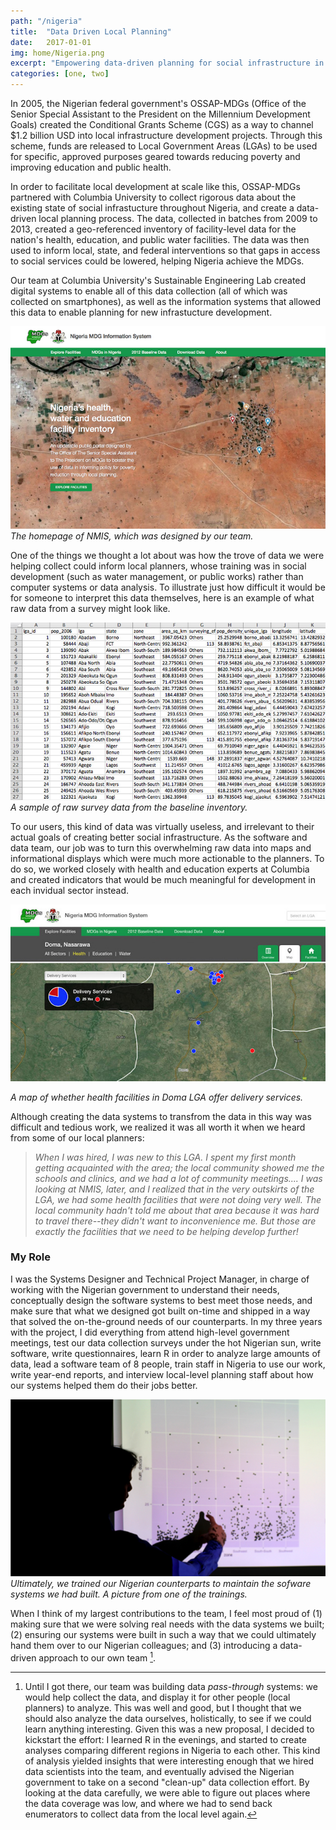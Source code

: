 ```yaml
---
path: "/nigeria"
title:  "Data Driven Local Planning"
date:   2017-01-01
img: home/Nigeria.png
excerpt: "Empowering data-driven planning for social infrastructure in Nigeria"
categories: [one, two]
---
```


In 2005, the Nigerian federal government's OSSAP-MDGs (Office of the Senior Special Assistant to the President on the Millennium Development Goals) created the Conditional Grants Scheme (CGS) as a way to channel $1.2 billion USD into local infrastructure development projects. Through this scheme, funds are released to Local Government Areas (LGAs) to be used for specific, approved purposes geared towards reducing poverty and improving education and public health.

In order to facilitate local development at scale like this, OSSAP-MDGs partnered with Columbia University to collect rigorous data about the existing state of social infrastucture throughout Nigeria, and create a data-driven local planning process. The data, collected in batches from 2009 to 2013, created a geo-referenced inventory of facility-level data for the nation's health, education, and public water facilities. The data was then used to inform local, state, and federal interventions so that gaps in access to social services could be lowered, helping Nigeria achieve the MDGs.

Our team at Columbia University's Sustainable Engineering Lab created digital systems to enable all of this data collection (all of which was collected on smartphones), as well as the information systems that allowed this data to enable planning for new infrastucture development.

![Facilities Inventory](./NMISHome.jpg)
*The homepage of NMIS, which was designed by our team.*

One of the things we thought a lot about was how the trove of data we were helping collect could inform local planners, whose training was in social development (such as water management, or public works) rather than computer systems or data analysis.  To illustrate just how difficult it would be for someone to interpret this data themselves, here is an example of what raw data from a survey might look like.

![Raw Data](./RawData.jpg)
*A sample of raw survey data from the baseline inventory.*

To our users, this kind of data was virtually useless, and irrelevant to their actual goals of creating better social infrastructure. As the software and data team, our job was to turn this overwhelming raw data into maps and informational displays which were much more actionable to the planners. To do so, we worked closely with health and education experts at Columbia and created indicators that would be much meaningful for development in each invidual sector instead.

![NMIS View](./NMISView.jpg)

*A map of whether health facilities in Doma LGA offer delivery services.*

Although creating the data systems to transfrom the data in this way was difficult and tedious work, we realized it was all worth it when we heard from some of our local planners:

> *When I was hired, I was new to this LGA. I spent my first month getting acquainted with the area; the local community showed me the schools and clinics, and we had a lot of community meetings.... I was looking at NMIS, later, and I realized that in the very outskirts of the LGA, we had some health facilities that were not doing very well. The local community hadn't told me about that area because it was hard to travel there--they didn't want to inconvenience me. But those are exactly the facilities that we need to be helping develop further!*


### My Role

I was the Systems Designer and Technical Project Manager, in charge of working with the Nigerian government to understand their needs, conceptually design the software systems to best meet those needs, and make sure that what we designed got built on-time and shipped in a way that solved the on-the-ground needs of our counterparts. In my three years with the project, I did everything from attend high-level government meetings, test our data collection surveys under the hot Nigerian sun, write software, write questionnaires, learn R in order to analyze large amounts of data, lead a software team of 8 people, train staff in Nigeria to use our work, write year-end reports, and interview local-level planning staff about how our systems helped them do their jobs better.

![Me Data Training](./MeTraining.png)
*Ultimately, we trained our Nigerian counterparts to maintain the sofware systems we had built. A picture from one of the trainings.*

When I think of my largest contributions to the team, I feel most proud of (1) making sure that we were solving real needs with the data systems we built; (2) ensuring our systems were built in such a way that we could ultimately hand them over to our Nigerian colleagues; and (3) introducing a data-driven approach to our own team [^1].

[^1]: Until I got there, our team was building data _pass-through_ systems: we would help collect the data, and display it for other people (local planners) to analyze. This was well and good, but I thought that we should also analyze the data ourselves, holistically, to see if we could learn anything interesting. Given this was a new proposal, I decided to kickstart the effort: I learned R in the evenings, and started to create analyses comparing different regions in Nigeria to each other. This kind of analysis yielded insights that were interesting enough that we hired data scientists into the team, and eventually advised the Nigerian government to take on a second "clean-up" data collection effort. By looking at the data carefully, we were able to figure out places where the data coverage was low, and where we had to send back enumerators to collect data from the local level again.



